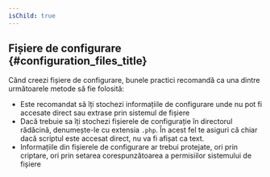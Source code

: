 ```yaml
---
isChild: true
---
```


## Fișiere de configurare {#configuration_files_title}

Când creezi fișiere de configurare, bunele practici recomandă ca una dintre următoarele metode să fie folosită:

- Este recomandat să îți stochezi informațiile de configurare unde nu pot fi accesate direct sau extrase prin sistemul
  de fișiere
- Dacă trebuie sa îți stochezi fișierele de configurație în directorul rădăcină, denumește-le cu extensia `.php`. În
  acest fel te asiguri că chiar dacă scriptul este accesat direct, nu va fi afișat ca text.
- Informațiile din fișierele de configurare ar trebui protejate, ori prin criptare, ori prin setarea corespunzătoarea
  a permisiilor sistemului de fișiere
